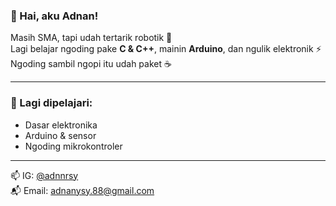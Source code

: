 ### 👋 Hai, aku Adnan!

Masih SMA, tapi udah tertarik robotik 🤖  
Lagi belajar ngoding pake **C & C++**, mainin **Arduino**, dan ngulik elektronik ⚡  
Ngoding sambil ngopi itu udah paket ☕  

---

### 🎯 Lagi dipelajari:
- Dasar elektronika  
- Arduino & sensor  
- Ngoding mikrokontroler  

---

📫 IG: [@adnnrsy](https://instagram.com/adnnrsy)  
📬 Email: adnanysy.88@gmail.com
